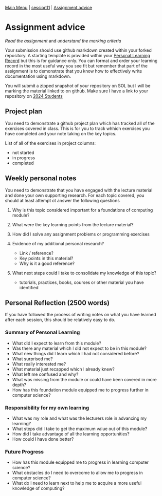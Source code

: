 [Main Menu](../../../sessions/README.md) | [session11](../../session11/) | [Assignment advice](../docs/assignmentAdvice.md)

# Assignment advice

*Read the assignment* and *understand the marking criteria*

Your submission should use github markdown created within your forked repository.
A starting template is provided within your [Personal Learning Record](../../../myPracticeCourseWork/personal_learning_record) but this is for guidance only. 
You can format and order your learning record in the most useful way you see fit but remember that part of the assignment is to demonstrate that you know how to effectively write documentation using markdown.

You will submit a zipped snapshot of your repository on SOL but I will be marking the material linked to on github.
Make sure I have a link to your repository on [2024 Students](../../../2024-students.md)

## Project plan
You need to demonstrate a github project plan which has tracked all of the exercises covered in class. 
This is for you to track whhich exercises you have completed and your note taking on the key topics.

List of all of the exercises in project columns:
* not started
* in progress
* completed

## Weekly personal notes
You need to demonstrate that you have engaged with the lecture material and done your own supporting research.
For each topic covered, you should at least attempt ot answer the following questions

1. Why is this topic considered important for a foundations of computing module?
2. What were the key learning points from the lecture material?
3. How did I solve any assignment problems or programming exercises
3. Evidence of my additional personal research?

    * Link / reference?
    * Key points in this material?
    * Why is it a good reference?
   
4. What next steps could I take to consolidate my knowledge of this topic?
    * tutorials, practices, books, courses or other material you have identified 


## Personal Reflection (2500 words)

If you have followed the process of writing notes on what you have learned after each session, this should be relatively easy to do.

### Summary of Personal Learning

* What did I expect to learn from this module?
* Was there any material which I did not expect to be in this module?
* What new things did I learn which I had not considered before?
* What surprised me? 
* What really interested me?
* What material just recapped which I already knew?
* What left me confused and why?
* What was missing from the module or could have been covered in more depth?
* How has this foundation module equipped me to progress further in computer science?

### Responsibility for my own learning
* What was my role and what was the lecturers role in advancing my learning?
* What steps did I take to get the maximum value out of this module?
* How did I take advantage of all the learning opportunities?
* How could I have done better?

### Future Progress
* How has this module equipped me to progress in learning computer science?
* What obstacles do I need to overcome to allow me to progress in computer science?
* What do I need to learn next to help me to acquire a more useful knowledge of computing?


